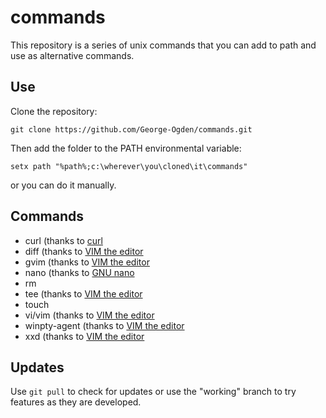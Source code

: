 # commands

This repository is a series of unix commands that you can add to path and use as alternative commands.

## Use

Clone the repository:
```
git clone https://github.com/George-Ogden/commands.git
```
Then add the folder to the PATH environmental variable:
```
setx path "%path%;c:\wherever\you\cloned\it\commands"
```
or you can do it manually.

## Commands

- curl (thanks to [curl](https://curl.haxx.se/ "View Home Page")
- diff (thanks to [VIM the editor](https://www.vim.org/ "View Home Page")
- gvim (thanks to [VIM the editor](https://www.vim.org/ "View Home Page")
- nano (thanks to [GNU nano](https://www.nano-editor.org/ "View Home Page")
- rm
- tee (thanks to [VIM the editor](https://www.vim.org/ "View Home Page")
- touch 
- vi/vim (thanks to [VIM the editor](https://www.vim.org/ "View Home Page")
- winpty-agent (thanks to [VIM the editor](https://www.vim.org/ "View Home Page")
- xxd (thanks to [VIM the editor](https://www.vim.org/ "View Home Page")

## Updates

Use `git pull` to check for updates or use the "working" branch to try features as they are developed.
